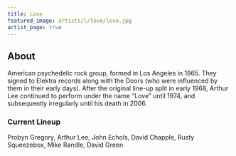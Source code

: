 ```yaml
---
title: Love
featured_image: artists/l/love/love.jpg
artist_page: true
---
```

## About

American psychedelic rock group, formed in Los Angeles in 1965. They signed to Elektra records along with the Doors (who were influenced by them in their early days). After the original line-up split in early 1968, Arthur Lee continued to perform under the name “Love” until 1974, and subsequently irregularly until his death in 2006.

### Current Lineup

Probyn Gregory, Arthur Lee, John Echols, David Chapple, Rusty Squeezebox, Mike Randle, David Green

